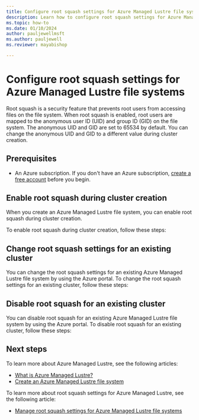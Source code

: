 ```yaml
---
title: Configure root squash settings for Azure Managed Lustre file systems
description: Learn how to configure root squash settings for Azure Managed Lustre file systems. 
ms.topic: how-to
ms.date: 01/10/2024
author: pauljewellmsft
ms.author: pauljewell
ms.reviewer: mayabishop

---
```


# Configure root squash settings for Azure Managed Lustre file systems

Root squash is a security feature that prevents root users from accessing files on the file system. When root squash is enabled, root users are mapped to the anonymous user ID (UID) and group ID (GID) on the file system. The anonymous UID and GID are set to 65534 by default. You can change the anonymous UID and GID to a different value during cluster creation.

## Prerequisites

- An Azure subscription. If you don't have an Azure subscription, [create a free account](https://azure.microsoft.com/free/) before you begin.

## Enable root squash during cluster creation

When you create an Azure Managed Lustre file system, you can enable root squash during cluster creation.

To enable root squash during cluster creation, follow these steps:

## Change root squash settings for an existing cluster

You can change the root squash settings for an existing Azure Managed Lustre file system by using the Azure portal. To change the root squash settings for an existing cluster, follow these steps:

## Disable root squash for an existing cluster

You can disable root squash for an existing Azure Managed Lustre file system by using the Azure portal. To disable root squash for an existing cluster, follow these steps:

## Next steps

To learn more about Azure Managed Lustre, see the following articles:

- [What is Azure Managed Lustre?](amlfs-overview.md)
- [Create an Azure Managed Lustre file system](create-file-system-portal.md)

To learn more about root squash settings for Azure Managed Lustre, see the following article:

- [Manage root squash settings for Azure Managed Lustre file systems](root-squash-overview.md)
